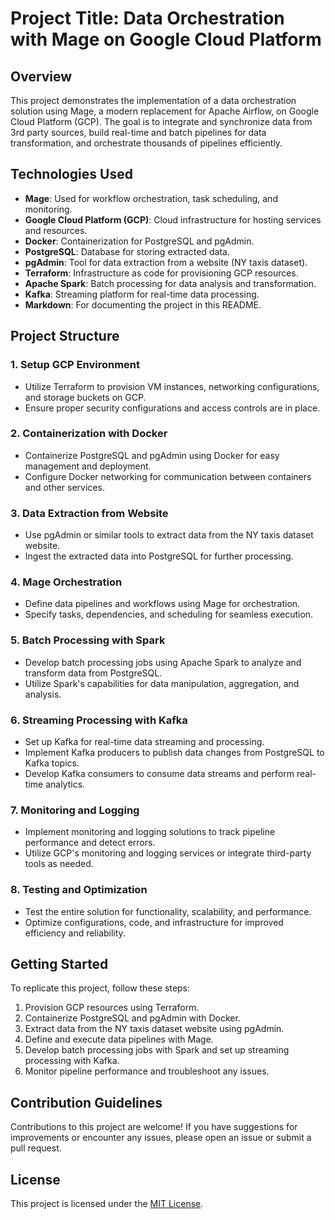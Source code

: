 # Project Title: Data Orchestration with Mage on Google Cloud Platform

## Overview

This project demonstrates the implementation of a data orchestration solution using Mage, a modern replacement for Apache Airflow, on Google Cloud Platform (GCP). The goal is to integrate and synchronize data from 3rd party sources, build real-time and batch pipelines for data transformation, and orchestrate thousands of pipelines efficiently.

## Technologies Used

- **Mage**: Used for workflow orchestration, task scheduling, and monitoring.
- **Google Cloud Platform (GCP)**: Cloud infrastructure for hosting services and resources.
- **Docker**: Containerization for PostgreSQL and pgAdmin.
- **PostgreSQL**: Database for storing extracted data.
- **pgAdmin**: Tool for data extraction from a website (NY taxis dataset).
- **Terraform**: Infrastructure as code for provisioning GCP resources.
- **Apache Spark**: Batch processing for data analysis and transformation.
- **Kafka**: Streaming platform for real-time data processing.
- **Markdown**: For documenting the project in this README.

## Project Structure

### 1. Setup GCP Environment
- Utilize Terraform to provision VM instances, networking configurations, and storage buckets on GCP.
- Ensure proper security configurations and access controls are in place.

### 2. Containerization with Docker
- Containerize PostgreSQL and pgAdmin using Docker for easy management and deployment.
- Configure Docker networking for communication between containers and other services.

### 3. Data Extraction from Website
- Use pgAdmin or similar tools to extract data from the NY taxis dataset website.
- Ingest the extracted data into PostgreSQL for further processing.

### 4. Mage Orchestration
- Define data pipelines and workflows using Mage for orchestration.
- Specify tasks, dependencies, and scheduling for seamless execution.

### 5. Batch Processing with Spark
- Develop batch processing jobs using Apache Spark to analyze and transform data from PostgreSQL.
- Utilize Spark's capabilities for data manipulation, aggregation, and analysis.

### 6. Streaming Processing with Kafka
- Set up Kafka for real-time data streaming and processing.
- Implement Kafka producers to publish data changes from PostgreSQL to Kafka topics.
- Develop Kafka consumers to consume data streams and perform real-time analytics.

### 7. Monitoring and Logging
- Implement monitoring and logging solutions to track pipeline performance and detect errors.
- Utilize GCP's monitoring and logging services or integrate third-party tools as needed.

### 8. Testing and Optimization
- Test the entire solution for functionality, scalability, and performance.
- Optimize configurations, code, and infrastructure for improved efficiency and reliability.

## Getting Started

To replicate this project, follow these steps:

1. Provision GCP resources using Terraform.
2. Containerize PostgreSQL and pgAdmin with Docker.
3. Extract data from the NY taxis dataset website using pgAdmin.
4. Define and execute data pipelines with Mage.
5. Develop batch processing jobs with Spark and set up streaming processing with Kafka.
6. Monitor pipeline performance and troubleshoot any issues.

## Contribution Guidelines

Contributions to this project are welcome! If you have suggestions for improvements or encounter any issues, please open an issue or submit a pull request.

## License

This project is licensed under the [MIT License](LICENSE).
